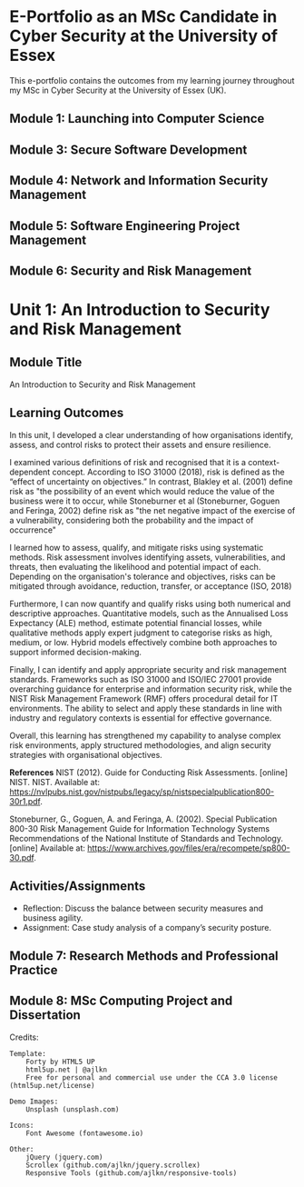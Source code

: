 # E-Portfolio as an MSc Candidate in Cyber Security at the University of Essex

This e-portfolio contains the outcomes from my learning journey throughout my MSc in Cyber Security at the University of Essex (UK).


## Module 1: Launching into Computer Science


## Module 3: Secure Software Development


## Module 4: Network and Information Security Management


## Module 5: Software Engineering Project Management

## Module 6: Security and Risk Management
# Unit 1: An Introduction to Security and Risk Management

## Module Title
An Introduction to Security and Risk Management

## Learning Outcomes
In this unit, I developed a clear understanding of how organisations identify, assess, and control risks to protect their assets and ensure resilience.

I examined various definitions of risk and recognised that it is a context-dependent concept. According to ISO 31000 (2018), risk is defined as the “effect of uncertainty on objectives.” In contrast, Blakley et al. (2001) define risk as "the possibility of an event which would reduce the value of the business were it to occur,  while Stoneburner et al (Stoneburner, Goguen and Feringa, 2002) define risk as "the net negative impact of the exercise of a vulnerability, considering both the probability and the impact of occurrence"

I learned how to assess, qualify, and mitigate risks using systematic methods. Risk assessment involves identifying assets, vulnerabilities, and threats, then evaluating the likelihood and potential impact of each. Depending on the organisation's tolerance and objectives, risks can be mitigated through avoidance, reduction, transfer, or acceptance (ISO, 2018)

Furthermore, I can now quantify and qualify risks using both numerical and descriptive approaches. Quantitative models, such as the Annualised Loss Expectancy (ALE) method, estimate potential financial losses, while qualitative methods apply expert judgment to categorise risks as high, medium, or low. Hybrid models effectively combine both approaches to support informed decision-making.

Finally, I can identify and apply appropriate security and risk management standards. Frameworks such as ISO 31000 and ISO/IEC 27001 provide overarching guidance for enterprise and information security risk, while the NIST Risk Management Framework (RMF) offers procedural detail for IT environments. The ability to select and apply these standards in line with industry and regulatory contexts is essential for effective governance.

Overall, this learning has strengthened my capability to analyse complex risk environments, apply structured methodologies, and align security strategies with organisational objectives.

**References**
NIST (2012). Guide for Conducting Risk Assessments. [online] NIST. NIST. Available at: https://nvlpubs.nist.gov/nistpubs/legacy/sp/nistspecialpublication800-30r1.pdf.

Stoneburner, G., Goguen, A. and Feringa, A. (2002). Special Publication 800-30 Risk Management Guide for Information Technology Systems Recommendations of the National Institute of Standards and Technology. [online] Available at: https://www.archives.gov/files/era/recompete/sp800-30.pdf.

## Activities/Assignments
- Reflection: Discuss the balance between security measures and business agility.  
- Assignment: Case study analysis of a company’s security posture. 


## Module 7: Research Methods and Professional Practice


## Module 8: MSc Computing Project and Dissertation


Credits:

	Template:
		Forty by HTML5 UP
		html5up.net | @ajlkn
		Free for personal and commercial use under the CCA 3.0 license (html5up.net/license)

	Demo Images:
		Unsplash (unsplash.com)

	Icons:
		Font Awesome (fontawesome.io)

	Other:
		jQuery (jquery.com)
		Scrollex (github.com/ajlkn/jquery.scrollex)
		Responsive Tools (github.com/ajlkn/responsive-tools)
